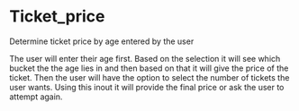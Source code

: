 # Ticket_price
Determine ticket price by age entered by the user

The user will enter their age first. Based on the selection it will see which bucket the the age lies in and then based on that it will give the price of the ticket. Then the user will have the option to select the number of tickets the user wants. Using this inout it will provide the final price or ask the user to attempt again. 
